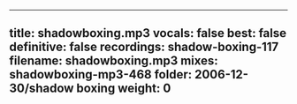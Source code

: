 
---
title: shadowboxing.mp3
vocals: false
best: false
definitive: false
recordings: shadow-boxing-117
filename: shadowboxing.mp3
mixes: shadowboxing-mp3-468
folder: 2006-12-30/shadow boxing
weight: 0
---
